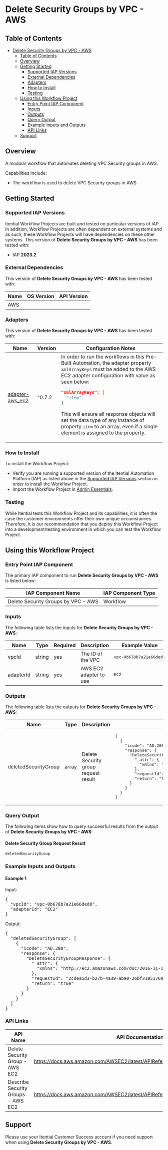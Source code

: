 # Delete Security Groups by VPC - AWS

## Table of Contents

- [Delete Security Groups by VPC - AWS](#delete-security-groups-by-vpc---aws)
  - [Table of Contents](#table-of-contents)
  - [Overview](#overview)
  - [Getting Started](#getting-started)
    - [Supported IAP Versions](#supported-iap-versions)
    - [External Dependencies](#external-dependencies)
    - [Adapters](#adapters)
    - [How to Install](#how-to-install)
    - [Testing](#testing)
  - [Using this Workflow Project](#using-this-workflow-project)
    - [Entry Point IAP Component](#entry-point-iap-component)
    - [Inputs](#inputs)
    - [Outputs](#outputs)
    - [Query Output](#query-output)
    - [Example Inputs and Outputs](#example-inputs-and-outputs)
    - [API Links](#api-links)
  - [Support](#support)

## Overview

A modular workflow that automates deleting VPC Security groups in AWS.

Capabilities include:
- The workflow is used to delete VPC Security groups in AWS





## Getting Started

### Supported IAP Versions

Itential Workflow Projects are built and tested on particular versions of IAP. In addition, Workflow Projects are often dependent on external systems and as such, these Workflow Projects will have dependencies on these other systems. This version of **Delete Security Groups by VPC - AWS** has been tested with:


- IAP **2023.2**



### External Dependencies

This version of **Delete Security Groups by VPC - AWS** has been tested with:

<table>
  <thead>
    <tr>
      <th>Name</th>
      <th>OS Version</th>
      <th>API Version</th>
    </tr>
  </thead>
  <tbody>
    <tr>
      <td>AWS</td>
      <td></td>
      <td></td>
    </tr>
  </tbody>
</table>




### Adapters

This version of **Delete Security Groups by VPC - AWS** has been tested with:

<table>
  <thead>
    <tr>
      <th>Name</th>
      <th>Version</th>
      <th>Configuration Notes</th>
    </tr>
  </thead>
  <tbody>
    <tr>
      <td><a href="https://gitlab.com/itentialopensource/adapters/cloud/adapter-aws_ec2">adapter-aws_ec2</a></td>
      <td>^0.7.2</td>
      <td>In order to run the workflows in this Pre-Built Automation, the adapter property <code>xmlArrayKeys</code> must be added to the AWS EC2 adapter configuration with value as seen below:

```json
"xmlArrayKeys": [
  "item"
]
```

This will ensure all response objects will set the data type of any instance of property <code>item</code> to an array, even if a single element is assigned to the property.</td>
    </tr>
  </tbody>
</table>



### How to Install

To install the Workflow Project:

- Verify you are running a supported version of the Itential Automation Platform (IAP) as listed above in the [Supported IAP Versions](#supported-iap-versions) section in order to install the Workflow Project.
- Import the Workflow Project in [Admin Essentials](https://docs.itential.com/docs/importing-a-prebuilt-4).

### Testing

While Itential tests this Workflow Project and its capabilities, it is often the case the customer environments offer their own unique circumstances. Therefore, it is our recommendation that you deploy this Workflow Project into a development/testing environment in which you can test the Workflow Project.

## Using this Workflow Project


### Entry Point IAP Component

The primary IAP component to run **Delete Security Groups by VPC - AWS** is listed below:

<table>
  <thead>
    <tr>
      <th>IAP Component Name</th>
      <th>IAP Component Type</th>
    </tr>
  </thead>
  <tbody>
      <td>Delete Security Groups by VPC - AWS</td>
      <td>Workflow</td>
    </tr>
  </tbody>
</table>

### Inputs

The following table lists the inputs for **Delete Security Groups by VPC - AWS**:

<table>
  <thead>
    <tr>
      <th>Name</th>
      <th>Type</th>
      <th>Required</th>
      <th>Description</th>
      <th>Example Value</th>
    </tr>
  </thead>
  <tbody>
    <tr>
      <td>vpcId</td>
      <td>string</td>
      <td>yes</td>
      <td>The ID of the VPC</td>
      <td><pre lang="json">vpc-0b678b7a21e66ded8</pre></td>
    </tr>    <tr>
      <td>adapterId</td>
      <td>string</td>
      <td>yes</td>
      <td>AWS EC2 adapter to use</td>
      <td><pre lang="json">EC2</pre></td>
    </tr>
  </tbody>
</table>



### Outputs

The following table lists the outputs for **Delete Security Groups by VPC - AWS**:

<table>
  <thead>
    <tr>
      <th>Name</th>
      <th>Type</th>
      <th>Description</th>
      <th>Example Value</th>
    </tr>
  </thead>
  <tbody>
    <tr>
      <td>deletedSecurityGroup</td>
      <td>array</td>
      <td>Delete Security group request result</td>
      <td><pre lang="json">[
  {
    "icode": "AD.200",
    "response": {
      "DeleteSecurityGroupResponse": {
        "_attr": {
          "xmlns": "http://ec2.amazonaws.com/doc/2016-11-15/"
        },
        "requestId": "2cdea5d3-b27b-4a39-ab90-26bf31051769",
        "return": "true"
      }
    }
  }
]</pre></td>
    </tr>
  </tbody>
</table>



### Query Output


  

The following items show how to query successful results from the output of **Delete Security Groups by VPC - AWS**:

    
#### Delete Security Group Request Result

`deletedSecurityGroup`

    
  
  




### Example Inputs and Outputs

  
#### Example 1

    
Input:
<pre>{
  "vpcId": "vpc-0b678b7a21e66ded8",
  "adapterId": "EC2" 
} </pre>

    
    
Output:
<pre>{
  "deletedSecurityGroup": [
    {
      "icode": "AD.200",
      "response": { 
        "DeleteSecurityGroupResponse": { 
          "_attr": { 
            "xmlns": "http://ec2.amazonaws.com/doc/2016-11-15/" 
          }, 
          "requestId": "2cdea5d3-b27b-4a39-ab90-26bf31051769", 
          "return": "true" 
        } 
      }
    }
  ]
} </pre>

    
  


### API Links


<table>
  <thead>
    <tr>
      <th>API Name</th>
      <th>API Documentation Link</th>
      <th>API Link Visibility</th>
    </tr>
  </thead>
  <tbody>
    <tr>
      <td>Delete Security Group - AWS EC2</td>
      <td><a href="https://docs.aws.amazon.com/AWSEC2/latest/APIReference/API_DeleteSecurityGroup.html">https://docs.aws.amazon.com/AWSEC2/latest/APIReference/API_DeleteSecurityGroup.html</a></td>
      <td>Public</td>
    </tr>    <tr>
      <td>Describe Security Groups - AWS EC2</td>
      <td><a href="https://docs.aws.amazon.com/AWSEC2/latest/APIReference/API_DescribeSecurityGroups.html">https://docs.aws.amazon.com/AWSEC2/latest/APIReference/API_DescribeSecurityGroups.html</a></td>
      <td>Public</td>
    </tr>
  </tbody>
</table>


## Support

Please use your Itential Customer Success account if you need support when using **Delete Security Groups by VPC - AWS**.